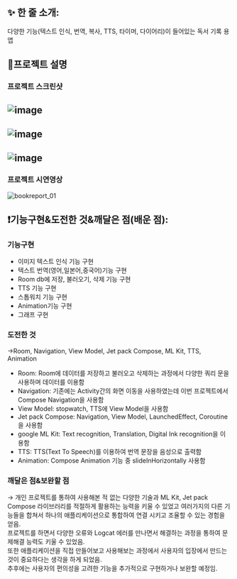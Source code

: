 ## ✨ 한 줄 소개:    
다양한 기능(텍스트 인식, 번역, 복사, TTS, 타이머, 다이어리)이 들어있는 독서 기록 용 앱  

## 📑프로젝트 설명  
### 프로젝트 스크린샷
![image](https://github.com/snowball9820/book-record-app/assets/124758100/a90602c4-a709-40a9-bdbb-7d2da36f6108)  
--------------------
![image](https://github.com/snowball9820/book-record-app/assets/124758100/9841c3ec-5e89-4878-aa16-79df55b2fa2d)  
--------------------
![image](https://github.com/snowball9820/book-record-app/assets/124758100/b9fe7d11-8bba-413f-b778-d403b5e43282)  
----------------------  
### 프로젝트 시연영상  
![bookreport_01](https://github.com/snowball9820/book-record-app/assets/124758100/22ce07ed-e780-425d-a336-e93c80eeb40f)

## ❗기능구현&도전한 것&깨달은 점(배운 점):  
### 기능구현  
- 이미지 텍스트 인식 기능 구현
- 텍스트 번역(영어,일본어,중국어)기능 구현
- Room db에 저장, 불러오기, 삭제 기능 구현
- TTS 기능 구현
- 스톱워치 기능 구현
- Animation기능 구현
- 그래프 구현
### 도전한 것  
→Room, Navigation, View Model, Jet pack Compose, ML Kit, TTS, Animation

- Room: Room에 데이터를 저장하고 불러오고 삭제하는 과정에서 다양한 쿼리 문을 사용하며 데이터를 이용함
- Navigation: 기존에는 Activity간의 화면 이동을 사용하였는데 이번 프로젝트에서 Compose Navigation을 사용함
- View Model: stopwatch, TTS에 View Model을 사용함
- Jet pack Compose: Navigation, View Model, LaunchedEffect, Coroutine을 사용함
- google ML Kit: Text recognition, Translation, Digital Ink recognition을 이용함
- TTS: TTS(Text To Speech)를 이용하여 번역 문장을 음성으로 출력함
- Animation: Compose Animation 기능 중 slideInHorizontally 사용함

### 깨달은 점&보완할 점  
→ 개인 프로젝트를 통하여 사용해본 적 없는 다양한 기술과 ML Kit, Jet pack Compose 라이브러리를 적절하게 활용하는 능력을 키울 수 있었고 여러가지의 다른 기능들을 합쳐서 하나의 애플리케이션으로 통합하여 연결 시키고 조율할 수 있는 경험을 얻음.  
프로젝트를 하면서 다양한 오류와 Logcat 에러를 만나면서 해결하는 과정을 통하여 문제해결 능력도 키울 수 있었음.  
또한 애플리케이션을 직접 만들어보고 사용해보는 과정에서 사용자의 입장에서 만드는 것이 중요하다는 생각을 하게 되었음.  
추후에는 사용자의 편의성을 고려한 기능을 추가적으로 구현하거나 보완할 예정임.

